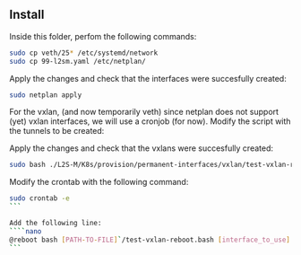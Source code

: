 ## Install

Inside this folder, perfom the following commands:

```bash
sudo cp veth/25* /etc/systemd/network
sudo cp 99-l2sm.yaml /etc/netplan/
```

Apply the changes and check that the interfaces were succesfully created:
```bash
sudo netplan apply

```


For the vxlan, (and now temporarily veth) since netplan does not support (yet) vxlan interfaces, we will use a cronjob (for now). Modify the script with the tunnels to be created:

Apply the changes and check that the vxlans were succesfully created:
```bash
sudo bash ./L2S-M/K8s/provision/permanent-interfaces/vxlan/test-vxlan-reboot.bash [interface_to_use]
```

Modify the crontab with the following command:
````bash
sudo crontab -e
```

Add the following line:
````nano
@reboot bash [PATH-TO-FILE]`/test-vxlan-reboot.bash [interface_to_use]
```
